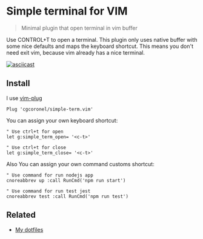 # Simple terminal for VIM

> Minimal plugin that open terminal in vim buffer

Use CONTROL+T to open a terminal. This plugin only uses native buffer with some nice defaults and maps the keyboard shortcut. This means you don't need exit vim, because vim already has a nice terminal.

[![asciicast](https://asciinema.org/a/c9Y2mbgcgef2PXhsWQIa4mlFX.svg)](https://asciinema.org/a/c9Y2mbgcgef2PXhsWQIa4mlFX)

## Install

I use [vim-plug](https://github.com/junegunn/vim-plug)

```vim
Plug 'cgcoronel/simple-term.vim'
```

You can assign your own keyboard shortcut:

```vim
" Use ctrl+t for open
let g:simple_term_open= '<c-t>'
```

```vim
" Use ctrl+t for close 
let g:simple_term_close= '<c-t>'
```

Also You can assign your own command customs shortcut:

```vim
" Use command for run nodejs app 
cnoreabbrev up :call RunCmd('npm run start') 
```

```vim
" Use command for run test jest 
cnoreabbrev test :call RunCmd('npm run test') 
```

## Related

* [My dotfiles](https://github.com/cgcoronel/vim-setup)
